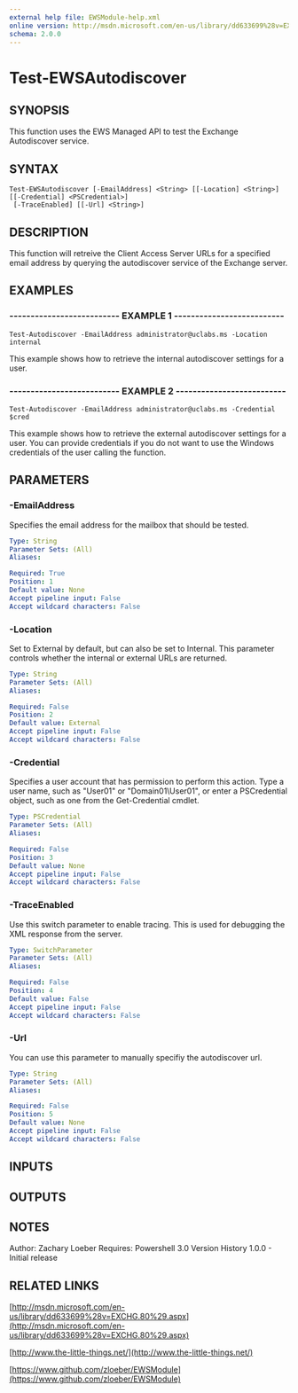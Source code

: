 ```yaml
---
external help file: EWSModule-help.xml
online version: http://msdn.microsoft.com/en-us/library/dd633699%28v=EXCHG.80%29.aspx
schema: 2.0.0
---
```


# Test-EWSAutodiscover

## SYNOPSIS
This function uses the EWS Managed API to test the Exchange Autodiscover service.

## SYNTAX

```
Test-EWSAutodiscover [-EmailAddress] <String> [[-Location] <String>] [[-Credential] <PSCredential>]
 [-TraceEnabled] [[-Url] <String>]
```

## DESCRIPTION
This function will retreive the Client Access Server URLs for a specified email address
by querying the autodiscover service of the Exchange server.

## EXAMPLES

### -------------------------- EXAMPLE 1 --------------------------
```
Test-Autodiscover -EmailAddress administrator@uclabs.ms -Location internal
```

This example shows how to retrieve the internal autodiscover settings for a user.

### -------------------------- EXAMPLE 2 --------------------------
```
Test-Autodiscover -EmailAddress administrator@uclabs.ms -Credential $cred
```

This example shows how to retrieve the external autodiscover settings for a user.
You can
provide credentials if you do not want to use the Windows credentials of the user calling
the function.

## PARAMETERS

### -EmailAddress
Specifies the email address for the mailbox that should be tested.

```yaml
Type: String
Parameter Sets: (All)
Aliases: 

Required: True
Position: 1
Default value: None
Accept pipeline input: False
Accept wildcard characters: False
```

### -Location
Set to External by default, but can also be set to Internal.
This parameter controls whether
the internal or external URLs are returned.

```yaml
Type: String
Parameter Sets: (All)
Aliases: 

Required: False
Position: 2
Default value: External
Accept pipeline input: False
Accept wildcard characters: False
```

### -Credential
Specifies a user account that has permission to perform this action.
Type a user name, such as 
"User01" or "Domain01\User01", or enter a PSCredential object, such as one from the Get-Credential cmdlet.

```yaml
Type: PSCredential
Parameter Sets: (All)
Aliases: 

Required: False
Position: 3
Default value: None
Accept pipeline input: False
Accept wildcard characters: False
```

### -TraceEnabled
Use this switch parameter to enable tracing.
This is used for debugging the XML response from the server.

```yaml
Type: SwitchParameter
Parameter Sets: (All)
Aliases: 

Required: False
Position: 4
Default value: False
Accept pipeline input: False
Accept wildcard characters: False
```

### -Url
You can use this parameter to manually specifiy the autodiscover url.

```yaml
Type: String
Parameter Sets: (All)
Aliases: 

Required: False
Position: 5
Default value: None
Accept pipeline input: False
Accept wildcard characters: False
```

## INPUTS

## OUTPUTS

## NOTES
Author: Zachary Loeber
Requires: Powershell 3.0
Version History
1.0.0 - Initial release

## RELATED LINKS

[http://msdn.microsoft.com/en-us/library/dd633699%28v=EXCHG.80%29.aspx](http://msdn.microsoft.com/en-us/library/dd633699%28v=EXCHG.80%29.aspx)

[http://www.the-little-things.net/](http://www.the-little-things.net/)

[https://www.github.com/zloeber/EWSModule](https://www.github.com/zloeber/EWSModule)

